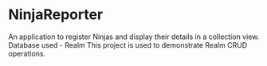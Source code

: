 # NinjaReporter
An application to register Ninjas and display their details in a collection view.
Database used - Realm
This project is used to demonstrate Realm CRUD operations.
